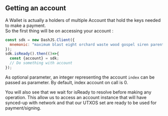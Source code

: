 ## Getting an account

A Wallet is actually a holders of multiple Account that hold the keys needed to make a payment.  
So the first thing will be on accessing your account : 

```js
const sdk = new DashJS.Client({
  mnemonic: "maximum blast eight orchard waste wood gospel siren parent deer athlete impact",
});
sdk.isReady().then(()=>{
  const {account} = sdk;
  // Do something with account
});
```

As optional parameter, an integer representing the account `index` can be passed as parameter. By default, index account on call is 0.

You will also see that we wait for isReady to resolve before making any operation. This allow us to access an account instance that will have synced-up with network and that our UTXOS set are ready to be used for payment/signing.  

